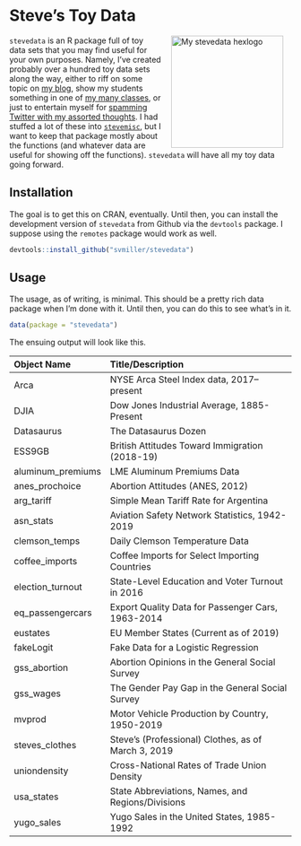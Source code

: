 
# Steve’s Toy Data

<img src="http://svmiller.com/images/stevedata-hexlogo.png" alt="My stevedata  hexlogo" align="right" width="200" style="padding: 0 15px; float: right;"/>

`stevedata` is an R package full of toy data sets that you may find
useful for your own purposes. Namely, I’ve created probably over a
hundred toy data sets along the way, either to riff on some topic on [my
blog](http://svmiller.com/blog), show my students something in one of
[my many classes](http://svmiller.com/teaching), or just to entertain
myself for [spamming Twitter with my assorted
thoughts](https://twitter.com/stevenvmiller). I had stuffed a lot of
these into [`stevemisc`](https://github.com/svmiller/stevemisc), but I
want to keep that package mostly about the functions (and whatever data
are useful for showing off the functions). `stevedata` will have all my
toy data going forward.

## Installation

The goal is to get this on CRAN, eventually. Until then, you can install
the development version of `stevedata` from Github via the `devtools`
package. I suppose using the `remotes` package would work as well.

``` r
devtools::install_github("svmiller/stevedata")
```

## Usage

The usage, as of writing, is minimal. This should be a pretty rich data
package when I’m done with it. Until then, you can do this to see what’s
in it.

``` r
data(package = "stevedata")
```

The ensuing output will look like this.

| **Object Name**    | **Title/Description**                               |
| :----------------- | :-------------------------------------------------- |
| Arca               | NYSE Arca Steel Index data, 2017–present            |
| DJIA               | Dow Jones Industrial Average, 1885-Present          |
| Datasaurus         | The Datasaurus Dozen                                |
| ESS9GB             | British Attitudes Toward Immigration (2018-19)      |
| aluminum\_premiums | LME Aluminum Premiums Data                          |
| anes\_prochoice    | Abortion Attitudes (ANES, 2012)                     |
| arg\_tariff        | Simple Mean Tariff Rate for Argentina               |
| asn\_stats         | Aviation Safety Network Statistics, 1942-2019       |
| clemson\_temps     | Daily Clemson Temperature Data                      |
| coffee\_imports    | Coffee Imports for Select Importing Countries       |
| election\_turnout  | State-Level Education and Voter Turnout in 2016     |
| eq\_passengercars  | Export Quality Data for Passenger Cars, 1963-2014   |
| eustates           | EU Member States (Current as of 2019)               |
| fakeLogit          | Fake Data for a Logistic Regression                 |
| gss\_abortion      | Abortion Opinions in the General Social Survey      |
| gss\_wages         | The Gender Pay Gap in the General Social Survey     |
| mvprod             | Motor Vehicle Production by Country, 1950-2019      |
| steves\_clothes    | Steve’s (Professional) Clothes, as of March 3, 2019 |
| uniondensity       | Cross-National Rates of Trade Union Density         |
| usa\_states        | State Abbreviations, Names, and Regions/Divisions   |
| yugo\_sales        | Yugo Sales in the United States, 1985-1992          |
